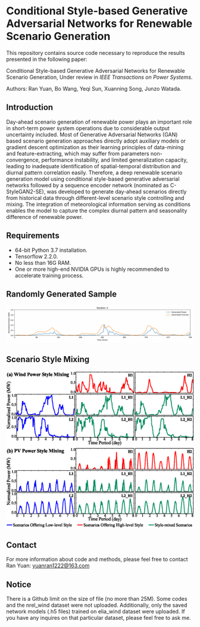 # Conditional Style-based Generative Adversarial Networks for Renewable Scenario Generation
This repository contains source code necessary to reproduce the results presented in the following paper:

Conditional Style-based Generative Adversarial Networks for Renewable Scenario Generation, Under review in *IEEE Transactions on Power Systems*.

Authors: Ran Yuan, Bo Wang, Yeqi Sun, Xuanning Song, Junzo Watada.

## Introduction

Day-ahead scenario generation of renewable power plays an important role in short-term power system operations due to considerable output uncertainty included. Most of Generative Adversarial Networks (GAN) based scenario generation approaches directly adopt auxiliary models or gradient descent optimization as their learning principles of data-mining and feature-extracting, which may suffer from parameters non-convergence, performance instability, and limited generalization capacity, leading to inadequate identification of spatial-temporal distribution and diurnal pattern correlation easily. Therefore, a deep renewable scenario generation model using conditional style-based generative adversarial networks followed by a sequence encoder network (nominated as C-StyleGAN2-SE), was developed to generate day-ahead scenarios directly from historical data through different-level scenario style controlling and mixing. The integration of meteorological information serving as conditions enables the model to capture the complex diurnal pattern and seasonality difference of renewable power.

## Requirements

- 64-bit Python 3.7 installation.
- Tensorflow 2.2.0.
- No less than 16G RAM.
- One or more high-end NVIDIA GPUs is highly recommended to accelerate training process.

## Randomly Generated Sample
![generate](/assets/generate.gif)

## Scenario Style Mixing
![StyleMix](/assets/StyleMix.png)

## Contact

For more information about code and methods, please feel free to contact Ran Yuan: yuanran1222@163.com

## Notice

There is a Github limit on the size of file (no more than 25M). Some codes and the nrel_wind dataset were not uploaded. Additionally, only the saved network models (.h5 files) trained on elia_wind dataset were uploaded. If you have any inquires on that particular dataset, please feel free to ask me.
